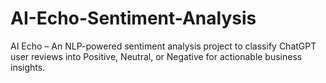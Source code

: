 # AI-Echo-Sentiment-Analysis
AI Echo – An NLP-powered sentiment analysis project to classify ChatGPT user reviews into Positive, Neutral, or Negative for actionable business insights.
